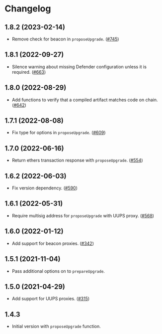 # Changelog

## 1.8.2 (2023-02-14)

- Remove check for beacon in `proposeUpgrade`. ([#745](https://github.com/OpenZeppelin/openzeppelin-upgrades/pull/745))

## 1.8.1 (2022-09-27)

- Silence warning about missing Defender configuration unless it is required. ([#663](https://github.com/OpenZeppelin/openzeppelin-upgrades/pull/663))

## 1.8.0 (2022-08-29)

- Add functions to verify that a compiled artifact matches code on chain. ([#642](https://github.com/OpenZeppelin/openzeppelin-upgrades/pull/642))

## 1.7.1 (2022-08-08)

- Fix type for options in `proposeUpgrade`. ([#609](https://github.com/OpenZeppelin/openzeppelin-upgrades/issues/609))

## 1.7.0 (2022-06-16)

- Return ethers transaction response with `proposeUpgrade`. ([#554](https://github.com/OpenZeppelin/openzeppelin-upgrades/issues/554))

## 1.6.2 (2022-06-03)

- Fix version dependency. ([#590](https://github.com/OpenZeppelin/openzeppelin-upgrades/pull/590))

## 1.6.1 (2022-05-31)

- Require multisig address for `proposeUpgrade` with UUPS proxy. ([#568](https://github.com/OpenZeppelin/openzeppelin-upgrades/pull/568))

## 1.6.0 (2022-01-12)

- Add support for beacon proxies. ([#342](https://github.com/OpenZeppelin/openzeppelin-upgrades/issues/342))

## 1.5.1 (2021-11-04)

- Pass additional options on to `prepareUpgrade`.

## 1.5.0 (2021-04-29)

- Add support for UUPS proxies. ([#315](https://github.com/OpenZeppelin/openzeppelin-upgrades/pull/315))

## 1.4.3

- Initial version with `proposeUpgrade` function.
